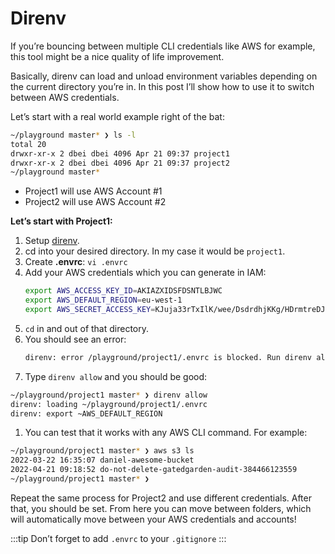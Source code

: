# Direnv

If you’re bouncing between multiple CLI credentials like AWS for example, this tool might be a nice quality of life improvement.

Basically, direnv can load and unload environment variables depending on the current directory you’re in. In this post I’ll show how to use it to switch between AWS credentials.

Let’s start with a real world example right of the bat:
```bash
~/playground master* ❯ ls -l
total 20
drwxr-xr-x 2 dbei dbei 4096 Apr 21 09:37 project1
drwxr-xr-x 2 dbei dbei 4096 Apr 21 09:37 project2
~/playground master* 
```

* Project1 will use AWS Account #1
* Project2 will use AWS Account #2

**Let’s start with Project1:**

1. Setup [direnv](https://direnv.net/).
2. cd into your desired directory. In my case it would be `project1`.
3. Create **.envrc**: `vi .envrc`
4. Add your AWS credentials which you can generate in IAM:
   ```bash
   export AWS_ACCESS_KEY_ID=AKIAZXIDSFDSNTLBJWC
   export AWS_DEFAULT_REGION=eu-west-1
   export AWS_SECRET_ACCESS_KEY=KJuja33rTxIlK/wee/DsdrdhjKKg/HDrmtreDJ
   ```
5. `cd` in and out of that directory.
6. You should see an error: 
    ```bash
    direnv: error /playground/project1/.envrc is blocked. Run direnv allow to approve its content
    ```
7. Type `direnv allow` and you should be good:
```bash
~/playground/project1 master* ❯ direnv allow
direnv: loading ~/playground/project1/.envrc
direnv: export ~AWS_DEFAULT_REGION
```

1. You can test that it works with any AWS CLI command. For example:
```bash
~/playground/project1 master* ❯ aws s3 ls
2022-03-22 16:35:07 daniel-awesome-bucket
2022-04-21 09:18:52 do-not-delete-gatedgarden-audit-384466123559
~/playground/project1 master* ❯
```

Repeat the same process for Project2 and use different credentials. After that, you should be set. From here you can move between folders, which will automatically move between your AWS credentials and accounts!

:::tip
   Don’t forget to add `.envrc` to your `.gitignore`
:::
